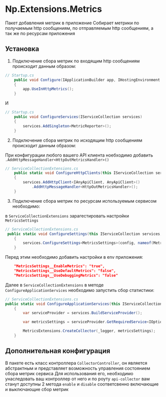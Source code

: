 # Np.Extensions.Metrics

Пакет добавления метрик в приложение
Собирает метрики по получаемым http сообщениям, по отправляемым http сообщениям, а так же по ресурсам приложения

## Установка

1) Подключение сбора метрик по входящим http сообщениям происходит данным образом:

``` C#
// Startup.cs
    public void Configure(IApplicationBuilder app, IHostingEnvironment env)
    {
        app.UseInHttpMetrics();
    }
```

И 

``` C#
// Startup.cs
    public void ConfigureServices(IServiceCollection services)
    {
        services.AddSingleton<MetricReporter>();
    }
```

2) Подключение сбора метрик по исходящим http сообщениям происходит данным образом:

При конфигурации любого вашего API клиента ноебходимо добавить `.AddHttpMessageHandler<HttpOutMetricsHandler>()`

``` C#
// ServiceCollectionExtensions.cs
    public static void ConfigureHttpClients(this IServiceCollection services)
    {
        services.AddHttpClient<IAnyApiClient, AnyApiClient>()
            .AddHttpMessageHandler<HttpOutMetricsHandler>();
    }
```

3) Подключение сбора метрик по ресурсам используемым сервисом необходимо:

в `ServiceCollectionExtensions` зарагестировать настройки `MetricsSettings`

``` C#
// ServiceCollectionExtensions.cs
 public static void ConfigureSettings(this IServiceCollection services, IConfiguration config)
    {
        services.ConfigureSettings<MetricsSettings>(config, nameof(MetricsSettings));
    }
```

Перед этим необходимо добавить настройки в env приложения:

``` json
    "MetricsSettings__EnableMetrics": "true",
    "MetricsSettings__UseDefaultMetrics": "false",
    "MetricsSettings__UseDebuggingMetrics": "false"
```

Далее в `ServiceCollectionExtensions` в методе `ConfigureApplicationServices` необходимо запустить сбор статистики:

``` C#
// ServiceCollectionExtensions.cs
public static void ConfigureApplicationServices(this IServiceCollection services)
    {
        var serviceProvider = services.BuildServiceProvider();

        var metricsSettings = serviceProvider.GetRequiredService<IOptions<MetricsSettings>>().Value;

        MetricsExtensions.CreateCollector(_logger, metricsSettings);
    }
```

## Дополнительная конфигурация

В пакете есть класс контроллера `CollectorController`, он является абстрактным и представляет возможность управления состоянием сбора метрик сервиса
Для использования его, необходимо унаследовать ваш контроллер от него и по роуту `api-collector` вам станут доступны 2 метода `enable` и `disable` соответсвенно включающие и выключающие сбор метрик